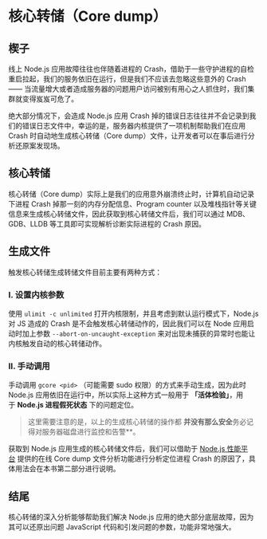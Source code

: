 # 核心转储（Core dump）


<a name="7ac42f43"></a>
## 楔子
线上 Node.js 应用故障往往也伴随着进程的 Crash，借助于一些守护进程的自检重启拉起，我们的服务依旧在运行，但是我们不应该去忽略这些意外的 Crash —— 当流量增大或者造成服务器的问题用户访问被别有用心之人抓住时，我们集群就变得岌岌可危了。

绝大部分情况下，会造成 Node.js 应用 Crash 掉的错误日志往往并不会记录到我们的错误日志文件中，幸运的是，服务器内核提供了一项机制帮助我们在应用 Crash 时自动地生成核心转储（Core dump）文件，让开发者可以在事后进行分析还原案发现场。

<a name="923fd8e7"></a>
## 核心转储
核心转储（Core dump）实际上是我们的应用意外崩溃终止时，计算机自动记录下进程 Crash 掉那一刻的内存分配信息、Program counter 以及堆栈指针等关键信息来生成核心转储文件，因此获取到核心转储文件后，我们可以通过 MDB、GDB、LLDB 等工具即可实现解析诊断实际进程的 Crash 原因。

<a name="a13d8dff"></a>
## 生成文件
触发核心转储生成转储文件目前主要有两种方式：
<a name="d41d8cd9"></a>
### 
<a name="0700ec12"></a>
### I. 设置内核参数
使用 `ulimit -c unlimited` 打开内核限制，并且考虑到默认运行模式下，Node.js 对 JS 造成的 Crash 是不会触发核心转储动作的，因此我们可以在 Node 应用启动时加上参数 `--abort-on-uncaught-exception` 来对出现未捕获的异常时也能让内核触发自动的核心转储动作。
<a name="d41d8cd9-1"></a>
### 
<a name="24c532d0"></a>
### II. 手动调用
手动调用 `gcore <pid>` （可能需要 sudo 权限）的方式来手动生成，因为此时 Node.js 应用依旧在运行中，所以实际上这种方式一般用于 **「活体检验」**，用于 **Node.js 进程假死状态** 下的问题定位。

> 这里需要注意的是，以上的生成核心转储的操作都 **并没有那么安全**务必记得对服务器磁盘进行监控和告警**。


获取到 Node.js 应用生成的核心转储文件后，我们可以借助于 [Node.js 性能平台](https://www.aliyun.com/product/nodejs) 提供的在线 Core dump 文件分析功能进行分析定位进程 Crash 的原因了，具体用法会在本书第二部分进行说明。

<a name="d1fb6ef9"></a>
## 结尾
核心转储的深入分析能够帮助我们解决 Node.js 应用的绝大部分底层故障，因为其可以还原出问题 JavaScript 代码和引发问题的参数，功能非常地强大。
